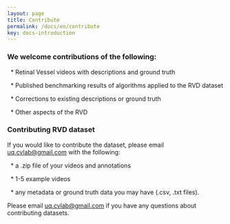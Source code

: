 ```yaml
---
layout: page
title: Contribute
permalink: /docs/en/contribute
key: docs-introduction
---
```





### We welcome contributions of the following:


&nbsp; * Retinal Vessel videos with descriptions and ground truth

&nbsp; * Published benchmarking results of algorithms applied to the RVD dataset

&nbsp; * Corrections to existing descriptions or ground truth

&nbsp; * Other aspects of the RVD 
<!-- Feedback on the [benchmarking methodology]() or other aspects of the RVD -->



### Contributing RVD dataset



If you would like to contribute the dataset, please email [uq.cvlab@gmail.com](mailto:uq.cvlab@gmail.com) with the following:



&nbsp; * a .zip file of your videos and annotations

&nbsp; * 1-5 example videos

&nbsp; * any metadata or ground truth data you may have (.csv, .txt files).



Please email [uq.cvlab@gmail.com](mailto:uq.cvlab@gmail.com) if you have any questions about contributing datasets.